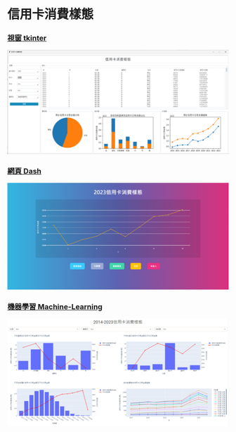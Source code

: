 # 信用卡消費樣態

### [視窗 tkinter](./tkinter/README.md)
![視窗](./tkinter/images/信用卡消費樣態.png)

### [網頁 Dash](./flask/README.md)
![Dash](./flask/image/信用卡消費樣態.png)

### [機器學習 Machine-Learning](./Machine_Learning/README.md)
![ML](./Machine_Learning/images/機器學習.png)

